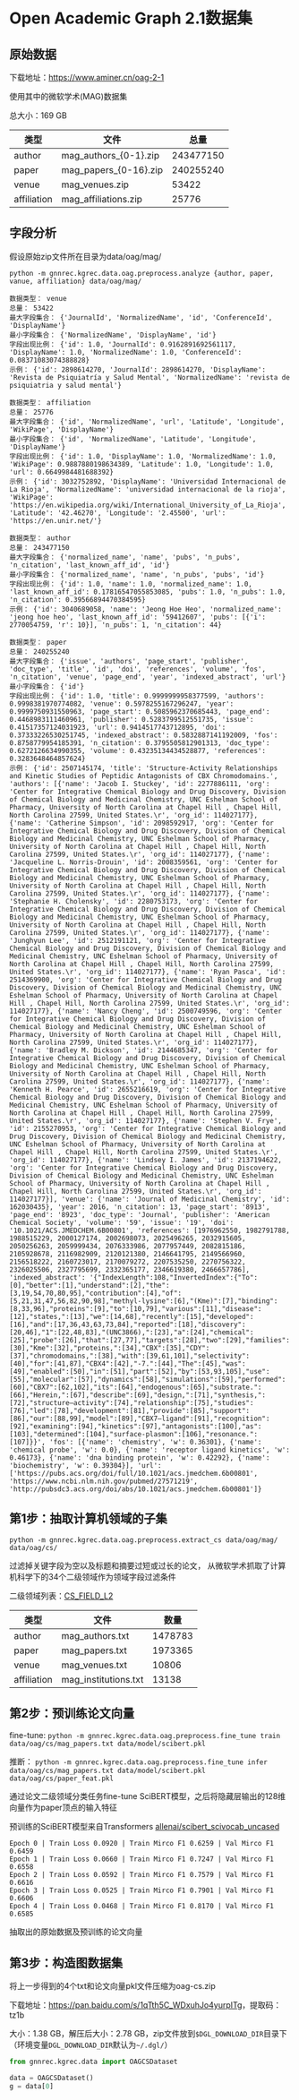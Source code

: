 # Open Academic Graph 2.1数据集
## 原始数据
下载地址：<https://www.aminer.cn/oag-2-1>

使用其中的微软学术(MAG)数据集

总大小：169 GB

| 类型 | 文件 | 总量 |
| --- | --- | --- |
| author | mag_authors_{0-1}.zip | 243477150 |
| paper | mag_papers_{0-16}.zip | 240255240 |
| venue | mag_venues.zip | 53422 |
| affiliation | mag_affiliations.zip | 25776 |

## 字段分析
假设原始zip文件所在目录为data/oag/mag/

`python -m gnnrec.kgrec.data.oag.preprocess.analyze {author, paper, vanue, affiliation} data/oag/mag/`

```
数据类型： venue
总量： 53422
最大字段集合： {'JournalId', 'NormalizedName', 'id', 'ConferenceId', 'DisplayName'}
最小字段集合： {'NormalizedName', 'DisplayName', 'id'}
字段出现比例： {'id': 1.0, 'JournalId': 0.9162891692561117, 'DisplayName': 1.0, 'NormalizedName': 1.0, 'ConferenceId': 0.08371083074388828}
示例： {'id': 2898614270, 'JournalId': 2898614270, 'DisplayName': 'Revista de Psiquiatría y Salud Mental', 'NormalizedName': 'revista de psiquiatria y salud mental'}
```

```
数据类型： affiliation
总量： 25776
最大字段集合： {'id', 'NormalizedName', 'url', 'Latitude', 'Longitude', 'WikiPage', 'DisplayName'}
最小字段集合： {'id', 'NormalizedName', 'Latitude', 'Longitude', 'DisplayName'}
字段出现比例： {'id': 1.0, 'DisplayName': 1.0, 'NormalizedName': 1.0, 'WikiPage': 0.9887880198634389, 'Latitude': 1.0, 'Longitude': 1.0, 'url': 0.6649984481688392}
示例： {'id': 3032752892, 'DisplayName': 'Universidad Internacional de La Rioja', 'NormalizedName': 'universidad internacional de la rioja', 'WikiPage': 'https://en.wikipedia.org/wiki/International_University_of_La_Rioja', 'Latitude': '42.46270', 'Longitude': '2.45500', 'url': 'https://en.unir.net/'}
```

```
数据类型： author
总量： 243477150
最大字段集合： {'normalized_name', 'name', 'pubs', 'n_pubs', 'n_citation', 'last_known_aff_id', 'id'}
最小字段集合： {'normalized_name', 'name', 'n_pubs', 'pubs', 'id'}
字段出现比例： {'id': 1.0, 'name': 1.0, 'normalized_name': 1.0, 'last_known_aff_id': 0.17816547055853085, 'pubs': 1.0, 'n_pubs': 1.0, 'n_citation': 0.39566894470384595}
示例： {'id': 3040689058, 'name': 'Jeong Hoe Heo', 'normalized_name': 'jeong hoe heo', 'last_known_aff_id': '59412607', 'pubs': [{'i': 2770054759, 'r': 10}], 'n_pubs': 1, 'n_citation': 44}
```

```
数据类型： paper
总量： 240255240
最大字段集合： {'issue', 'authors', 'page_start', 'publisher', 'doc_type', 'title', 'id', 'doi', 'references', 'volume', 'fos', 'n_citation', 'venue', 'page_end', 'year', 'indexed_abstract', 'url'}
最小字段集合： {'id'}
字段出现比例： {'id': 1.0, 'title': 0.9999999958377599, 'authors': 0.9998381970774082, 'venue': 0.5978255167296247, 'year': 0.9999750931550963, 'page_start': 0.5085962370685443, 'page_end': 0.4468983111460961, 'publisher': 0.5283799512551735, 'issue': 0.41517357124031923, 'url': 0.9414517743712895, 'doi': 0.37333226530251745, 'indexed_abstract': 0.5832887141192009, 'fos': 0.8758779954185391, 'n_citation': 0.3795505812901313, 'doc_type': 0.6272126634990355, 'volume': 0.43235134434528877, 'references': 0.3283648464857624}
示例： {'id': 2507145174, 'title': 'Structure-Activity Relationships and Kinetic Studies of Peptidic Antagonists of CBX Chromodomains.', 'authors': [{'name': 'Jacob I. Stuckey', 'id': 2277886111, 'org': 'Center for Integrative Chemical Biology and Drug Discovery, Division of Chemical Biology and Medicinal Chemistry, UNC Eshelman School of Pharmacy, University of North Carolina at Chapel Hill , Chapel Hill, North Carolina 27599, United States.\r', 'org_id': 114027177}, {'name': 'Catherine Simpson', 'id': 2098592917, 'org': 'Center for Integrative Chemical Biology and Drug Discovery, Division of Chemical Biology and Medicinal Chemistry, UNC Eshelman School of Pharmacy, University of North Carolina at Chapel Hill , Chapel Hill, North Carolina 27599, United States.\r', 'org_id': 114027177}, {'name': 'Jacqueline L. Norris-Drouin', 'id': 2008359561, 'org': 'Center for Integrative Chemical Biology and Drug Discovery, Division of Chemical Biology and Medicinal Chemistry, UNC Eshelman School of Pharmacy, University of North Carolina at Chapel Hill , Chapel Hill, North Carolina 27599, United States.\r', 'org_id': 114027177}, {'name': 'Stephanie H. Cholensky', 'id': 2280753173, 'org': 'Center for Integrative Chemical Biology and Drug Discovery, Division of Chemical Biology and Medicinal Chemistry, UNC Eshelman School of Pharmacy, University of North Carolina at Chapel Hill , Chapel Hill, North Carolina 27599, United States.\r', 'org_id': 114027177}, {'name': 'Junghyun Lee', 'id': 2512191121, 'org': 'Center for Integrative Chemical Biology and Drug Discovery, Division of Chemical Biology and Medicinal Chemistry, UNC Eshelman School of Pharmacy, University of North Carolina at Chapel Hill , Chapel Hill, North Carolina 27599, United States.\r', 'org_id': 114027177}, {'name': 'Ryan Pasca', 'id': 2514369900, 'org': 'Center for Integrative Chemical Biology and Drug Discovery, Division of Chemical Biology and Medicinal Chemistry, UNC Eshelman School of Pharmacy, University of North Carolina at Chapel Hill , Chapel Hill, North Carolina 27599, United States.\r', 'org_id': 114027177}, {'name': 'Nancy Cheng', 'id': 2500749596, 'org': 'Center for Integrative Chemical Biology and Drug Discovery, Division of Chemical Biology and Medicinal Chemistry, UNC Eshelman School of Pharmacy, University of North Carolina at Chapel Hill , Chapel Hill, North Carolina 27599, United States.\r', 'org_id': 114027177}, {'name': 'Bradley M. Dickson', 'id': 2144685347, 'org': 'Center for Integrative Chemical Biology and Drug Discovery, Division of Chemical Biology and Medicinal Chemistry, UNC Eshelman School of Pharmacy, University of North Carolina at Chapel Hill , Chapel Hill, North Carolina 27599, United States.\r', 'org_id': 114027177}, {'name': 'Kenneth H. Pearce', 'id': 2655216619, 'org': 'Center for Integrative Chemical Biology and Drug Discovery, Division of Chemical Biology and Medicinal Chemistry, UNC Eshelman School of Pharmacy, University of North Carolina at Chapel Hill , Chapel Hill, North Carolina 27599, United States.\r', 'org_id': 114027177}, {'name': 'Stephen V. Frye', 'id': 2155270953, 'org': 'Center for Integrative Chemical Biology and Drug Discovery, Division of Chemical Biology and Medicinal Chemistry, UNC Eshelman School of Pharmacy, University of North Carolina at Chapel Hill , Chapel Hill, North Carolina 27599, United States.\r', 'org_id': 114027177}, {'name': 'Lindsey I. James', 'id': 2137194622, 'org': 'Center for Integrative Chemical Biology and Drug Discovery, Division of Chemical Biology and Medicinal Chemistry, UNC Eshelman School of Pharmacy, University of North Carolina at Chapel Hill , Chapel Hill, North Carolina 27599, United States.\r', 'org_id': 114027177}], 'venue': {'name': 'Journal of Medicinal Chemistry', 'id': 162030435}, 'year': 2016, 'n_citation': 13, 'page_start': '8913', 'page_end': '8923', 'doc_type': 'Journal', 'publisher': 'American Chemical Society', 'volume': '59', 'issue': '19', 'doi': '10.1021/ACS.JMEDCHEM.6B00801', 'references': [1976962550, 1982791788, 1988515229, 2000127174, 2002698073, 2025496265, 2032915605, 2050256263, 2059999434, 2076333986, 2077957449, 2082815186, 2105928678, 2116982909, 2120121380, 2146641795, 2149566960, 2156518222, 2160723017, 2170079272, 2207535250, 2270756322, 2326025506, 2327795699, 2332365177, 2346619380, 2466657786], 'indexed_abstract': '{"IndexLength":108,"InvertedIndex":{"To":[0],"better":[1],"understand":[2],"the":[3,19,54,70,80,95],"contribution":[4],"of":[5,21,31,47,56,82,90,98],"methyl-lysine":[6],"(Kme)":[7],"binding":[8,33,96],"proteins":[9],"to":[10,79],"various":[11],"disease":[12],"states,":[13],"we":[14,68],"recently":[15],"developed":[16],"and":[17,36,43,63,73,84],"reported":[18],"discovery":[20,46],"1":[22,48,83],"(UNC3866),":[23],"a":[24],"chemical":[25],"probe":[26],"that":[27,77],"targets":[28],"two":[29],"families":[30],"Kme":[32],"proteins,":[34],"CBX":[35],"CDY":[37],"chromodomains,":[38],"with":[39,61,101],"selectivity":[40],"for":[41,87],"CBX4":[42],"-7.":[44],"The":[45],"was":[49],"enabled":[50],"in":[51],"part":[52],"by":[53,93,105],"use":[55],"molecular":[57],"dynamics":[58],"simulations":[59],"performed":[60],"CBX7":[62,102],"its":[64],"endogenous":[65],"substrate.":[66],"Herein,":[67],"describe":[69],"design,":[71],"synthesis,":[72],"structure–activity":[74],"relationship":[75],"studies":[76],"led":[78],"development":[81],"provide":[85],"support":[86],"our":[88,99],"model":[89],"CBX7–ligand":[91],"recognition":[92],"examining":[94],"kinetics":[97],"antagonists":[100],"as":[103],"determined":[104],"surface-plasmon":[106],"resonance.":[107]}}', 'fos': [{'name': 'chemistry', 'w': 0.36301}, {'name': 'chemical probe', 'w': 0.0}, {'name': 'receptor ligand kinetics', 'w': 0.46173}, {'name': 'dna binding protein', 'w': 0.42292}, {'name': 'biochemistry', 'w': 0.39304}], 'url': ['https://pubs.acs.org/doi/full/10.1021/acs.jmedchem.6b00801', 'https://www.ncbi.nlm.nih.gov/pubmed/27571219', 'http://pubsdc3.acs.org/doi/abs/10.1021/acs.jmedchem.6b00801']}
```

## 第1步：抽取计算机领域的子集
`python -m gnnrec.kgrec.data.oag.preprocess.extract_cs data/oag/mag/ data/oag/cs/`

过滤掉关键字段为空以及标题和摘要过短或过长的论文，
从微软学术抓取了计算机科学下的34个二级领域作为领域字段过滤条件

二级领域列表：[CS_FIELD_L2](oag/config.py)

| 类型 | 文件 | 数量 |
| --- | --- | --- |
| author | mag_authors.txt | 1478783 |
| paper | mag_papers.txt | 1973365 |
| venue | mag_venues.txt | 10806 |
| affiliation | mag_institutions.txt | 13138 |

## 第2步：预训练论文向量
fine-tune: `python -m gnnrec.kgrec.data.oag.preprocess.fine_tune train data/oag/cs/mag_papers.txt data/model/scibert.pkl`

推断： `python -m gnnrec.kgrec.data.oag.preprocess.fine_tune infer data/oag/cs/mag_papers.txt data/model/scibert.pkl data/oag/cs/paper_feat.pkl`

通过论文二级领域分类任务fine-tune SciBERT模型，之后将隐藏层输出的128维向量作为paper顶点的输入特征

预训练的SciBERT模型来自Transformers [allenai/scibert_scivocab_uncased](https://huggingface.co/allenai/scibert_scivocab_uncased)
```
Epoch 0 | Train Loss 0.0920 | Train Mirco F1 0.6259 | Val Mirco F1 0.6459
Epoch 1 | Train Loss 0.0660 | Train Mirco F1 0.7247 | Val Mirco F1 0.6558
Epoch 2 | Train Loss 0.0592 | Train Mirco F1 0.7579 | Val Mirco F1 0.6616
Epoch 3 | Train Loss 0.0525 | Train Mirco F1 0.7901 | Val Mirco F1 0.6606
Epoch 4 | Train Loss 0.0468 | Train Mirco F1 0.8170 | Val Mirco F1 0.6585
```

抽取出的原始数据及预训练的论文向量

## 第3步：构造图数据集
将上一步得到的4个txt和论文向量pkl文件压缩为oag-cs.zip

下载地址：<https://pan.baidu.com/s/1qTth5C_WDxuhJo4yurpITg>，提取码：tz1b

大小：1.38 GB，解压后大小：2.78 GB，zip文件放到`$DGL_DOWNLOAD_DIR`目录下（环境变量`DGL_DOWNLOAD_DIR`默认为`~/.dgl/`）

```python
from gnnrec.kgrec.data import OAGCSDataset

data = OAGCSDataset()
g = data[0]
```
